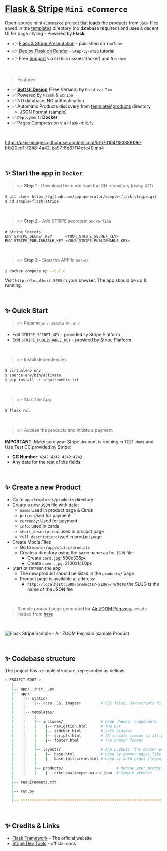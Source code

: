 # [Flask & Stripe](https://blog.appseed.us/flask-stripe-open-source-mini-ecommerce/) `Mini eCommerce`

Open-source mini `eCommerce` project that loads the products from `JSON` files saved in the [templates](https://github.com/app-generator/sample-flask-stripe/tree/master/app/templates/products) directory (no database required) and uses a decent UI for page styling - Powered by **Flask**.

- 👉 [Flask & Stripe Presentation](https://www.youtube.com/watch?v=JDtigUqW_MM) - published on `YouTube`
- 👉 [Deploy Flask on Render](https://docs.appseed.us/deployment/render/flask) - `Step-by-step` tutorial
- 👉 Free [Support](https://appseed.us/) via `Github` (issues tracker) and `Discord`. 

<br />

> Features:

- ✅ **[Soft UI Design](https://www.creative-tim.com/product/soft-ui-design-system?AFFILIATE=128200)** (Free Version) by `Creative-Tim`
- ✅ Powered by `Flask` & `Stripe`
- ✅ NO database, NO authentication
- ✅ Automatic Products discovery from [templates\products](./app/templates/products) directory 
  - [JSON Format](./app/templates/products/product-air-zoom-pegasus.json) (sample) 
- ✅ `Deployment`: **Docker**
- ✅ Pages Compression via `Flask-Minify`

<br />

https://user-images.githubusercontent.com/51070104/193888196-bfb20cd1-7248-4a42-ba97-6d67f14c5e40.mp4

<br />

## ✨ Start the app in `Docker`

> 👉 **Step 1** - Download the code from the GH repository (using `GIT`) 

```bash
$ git clone https://github.com/app-generator/sample-flask-stripe.git
$ cd sample-flask-stripe
```

<br />

> 👉 **Step 2** - Add STRIPE secrets in `Dockerfile`

```Dokerfile
# Stripe Secrets 
ENV STRIPE_SECRET_KEY      <YOUR_STRIPE_SECRET_KEY>
ENV STRIPE_PUBLISHABLE_KEY <YOUR_STRIPE_PUBLISHABLE_KEY>
```

<br />

> 👉 **Step 3** - Start the APP in `Docker`

```bash
$ docker-compose up --build 
```

Visit `http://localhost:5085` in your browser. The app should be up & running.

<br />

## ✨ Quick Start

> 👉 Rename `env.sample` to `.env`

- Edit `STRIPE_SECRET_KEY` - provided by Stripe Platform
- Edit `STRIPE_PUBLISHABLE_KEY` - provided by Stripe Platform

<br />

> 👉 Install dependencies

```bash
$ virtualenv env
$ source env/bin/activate
$ pip install -r requirements.txt
```

<br />

> 👉 Start the App

```bash
$ flask run
```

<br />

> 👉 Access the products and initiate a payment

**IMPORTANT**: Make sure your Stripe account is running in `TEST Mode` and Use Test CC provided by Stripe:

- **CC Number**: `4242 4242 4242 4242`
- Any data for the rest of the fields  

<br />

## ✨ Create a new Product

- Go to `app/templates/products` directory
- Create a new `JSON` file with data:
  - `name`: Used in product page & Cards
  - `price`: Used for payment
  - `currency`: Used for payment
  - `info`: used in cards 
  - `short_description`: used in product page
  - `full_description`: used in product page
- Create Media Files
  - Go to `master/app/static/products` 
  - Create a directory using the same name as for `JSON` file
    - Create `card.jpg`: 500x335px
    - Create `cover.jpg`: 2100x1400px
- Start or refresh the app
  - The new product should be listed in the `products/` page
  - Product page is available at address:
    - `http://localhost:5000/products/<SLUG>/` where the SLUG is the name of the JSON file 
  
<br />

> Sample product page generated for [Air ZOOM Pegasus](./app/templates/products/product-air-zoom-pegasus.json), assets loaded from [here](./app/static/products/product-air-zoom-pegasus)

<br />

![Flask Stripe Sample - Air ZOOM Pegasus (sample Product](https://user-images.githubusercontent.com/51070104/152586940-2f3b31fb-f067-487a-98ca-26d9e1936514.png)

<br />

## ✨ Codebase structure

The project has a simple structure, represented as bellow:

```bash
< PROJECT ROOT >
   |
   |-- app/__init__.py
   |-- app/
   |    |-- static/
   |    |    |-- <css, JS, images>         # CSS files, Javascripts files
   |    |
   |    |-- templates/
   |    |    |
   |    |    |-- includes/                 # Page chunks, components
   |    |    |    |-- navigation.html      # Top bar
   |    |    |    |-- sidebar.html         # Left sidebar
   |    |    |    |-- scripts.html         # JS scripts common to all pages
   |    |    |    |-- footer.html          # The common footer
   |    |    |
   |    |    |-- layouts/                  # App Layouts (the master pages)
   |    |    |    |-- base.html            # Used by common pages like index, UI
   |    |    |    |-- base-fullscreen.html # Used by auth pages (login, register)
   |    |    |
   |    |    |-- products/                        # Define your products here
   |    |    |    |-- nike-goalkeeper-match.json  # Sample product
   |
   |-- requirements.txt
   |
   |-- run.py
   |
   |-- ************************************************************************
```

<br />

## ✨ Credits & Links

- [Flask Framework](https://www.palletsprojects.com/p/flask/) - The official website
- [Stripe Dev Tools](https://stripe.com/docs/development) - official docs

<br />
